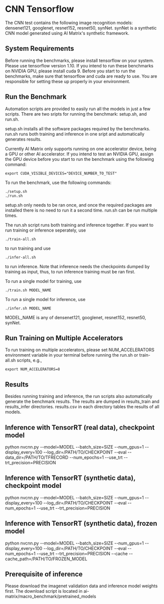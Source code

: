 # CNN Tensorflow

The CNN test contains the following image recognition models: densenet121, googlenet, resnet152, resnet50, synNet. synNet is a synthetic CNN model generated using AI Matrix's synthetic framework.

## System Requirements
Before running the benchmarks, please install tensorflow on your system. Please use tensorflow version 1.10. If you intend to run these benchmarks on NVIDIA GPU, please install cuda 9. Before you start to run the benchmarks, make sure that tensorflow and cuda are ready to use. You are responsible for setting these up properly in your environment.

## Run the Benchmark
Automation scripts are provided to easily run all the models in just a few scripts. There are two sripts for running the benchmark: setup.sh, and run.sh.

setup.sh installs all the software packages required by the benchmarks.
run.sh runs both training and inference in one sript and automatically generates results.

Currently AI Matrix only supports running on one accelerator device, being a GPU or other AI accelerator. If you intend to test an NVIDIA GPU, assign the GPU device before you start to run the benchmark using the following command:
```
export CUDA_VISIBLE_DEVICES="DEVICE_NUMBER_TO_TEST"
```

To run the benchmark, use the following commands:
```
./setup.sh
./run.sh
```

setup.sh only needs to be ran once, and once the required packages are installed there is no need to run it a second time. run.sh can be run multiple times.

The run.sh script runs both training and inference together. If you want to run training or inference seperately, use
```
./train-all.sh
```
to run training and use
```
./infer-all.sh
```
to run inference. Note that inference needs the checkpoints dumped by training as input, thus, to run inference training must be ran first.

To run a single model for training, use
```
./train.sh MODEL_NAME
```
To run a single model for inference, use
```
./infer.sh MODEL_NAME
```
MODEL_NAME is any of densenet121, googlenet, resnet152, resnet50, synNet.

## Run Training on Multiple Accelerators
To run training on multiple accelerators, please set NUM_ACCELERATORS environment variable in your terminal before running the run.sh or train-all.sh scripts, e.g.,
```
export NUM_ACCELERATORS=8
```

## Results  
Besides running training and inference, the run scripts also automatically generate the benchmark results. The results are dumped in results_train and results_infer directories. results.csv in each directory tables the results of all models.

## Inference with TensorRT (real data), checkpoint model  
python nvcnn.py --model=MODEL  --batch_size=SIZE  --num_gpus=1  --display_every=100  --log_dir=/PATH/TO/CHECKPOINT  --eval  --data_dir=/PATH/TO/TFRECORD  --num_epochs=1 --use_trt --trt_precision=PRECISION 
  
## Inference with TensorRT (synthetic data), checkpoint model 
python nvcnn.py --model=MODEL  --batch_size=SIZE  --num_gpus=1  --display_every=100  --log_dir=/PATH/TO/CHECKPOINT  --eval  --num_epochs=1 --use_trt --trt_precision=PRECISION

## Inference with TensorRT (synthetic data), frozen model  
python nvcnn.py --model=MODEL  --batch_size=SIZE  --num_gpus=1  --display_every=100  --log_dir=/PATH/TO/CHECKPOINT  --eval  --num_epochs=1 --use_trt --trt_precision=PRECISION --cache --cache_path=/PATH/TO/FROZEN_MODEL
  
## Prerequisite of inference  
Please download the imagenet validation data and inference model weights first. The download script is located in ai-matrix/macro_benchmark/pretrained_models  
